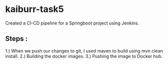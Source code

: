 # kaiburr-task5

Created a CI-CD pipeline for a Springboot project using Jenkins.

## Steps :

1.) When we push our changes to git, I used maven to build using mvn clean install.
2.) Building the docker images.
3.) Pushing the image to Docker hub.


